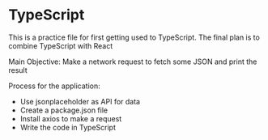 # TypeScript

This is a practice file for first getting used to TypeScript. The final plan is to combine TypeScript with React

Main Objective: Make a network request to fetch some JSON and print the result

Process for the application:

- Use jsonplaceholder as API for data
- Create a package.json file
- Install axios to make a request
- Write the code in TypeScript
